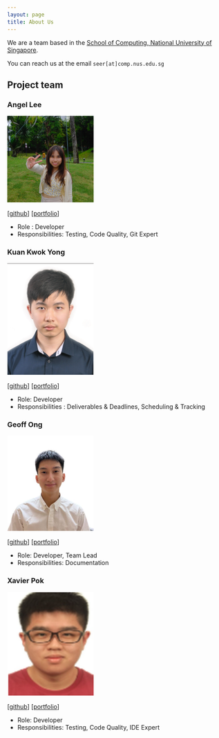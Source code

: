 ```yaml
---
layout: page
title: About Us
---
```


We are a team based in the [School of Computing, National University of Singapore](http://www.comp.nus.edu.sg).

You can reach us at the email `seer[at]comp.nus.edu.sg`

## Project team

### Angel Lee


<img src="images/angelyxx.png" width="200px">

[[github](https://github.com/angelyxx)]
[[portfolio](team/angelyxx.md)]

* Role : Developer
* Responsibilities: Testing, Code Quality, Git Expert

### Kuan Kwok Yong

<img src="images/imkwokyong.png" width="200px">

[[github](http://github.com/imkwokyong)]
[[portfolio](team/imkwokyong.md)]

* Role: Developer
* Responsibilities : Deliverables & Deadlines, Scheduling & Tracking

### Geoff Ong

<img src="images/geoffong11.png" width="200px">

[[github](http://github.com/geoffong11)] 
[[portfolio](team/geoffong11.md)]

* Role: Developer, Team Lead
* Responsibilities: Documentation

### Xavier Pok

<img src="images/xavierpok.png" width="200px">

[[github](http://github.com/xavierpok)]
[[portfolio](team/xavierpok.md)]

* Role: Developer
* Responsibilities: Testing, Code Quality, IDE Expert


